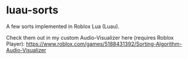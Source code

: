 # luau-sorts
A few sorts implemented in Roblox Lua (Luau).

Check them out in my custom Audio-Visualizer here (requires Roblox Player):
https://www.roblox.com/games/5188431392/Sorting-Algorithm-Audio-Visualizer
